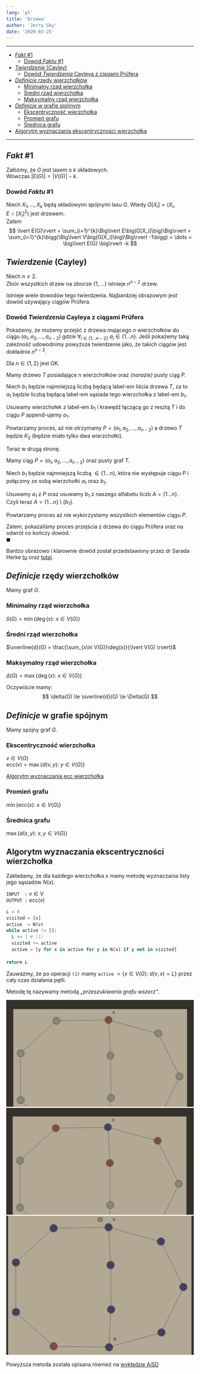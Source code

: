 ```yaml
---
lang: 'pl'
title: 'Drzewa'
author: 'Jerry Sky'
date: '2020-03-25'
---
```


---

- [$Fakt$ #1](#fakt-1)
    - [Dowód $Faktu$ #1](#dowód-faktu-1)
- [$Twierdzenie$ (Cayley)](#twierdzenie-cayley)
    - [Dowód $Twierdzenia$ Cayleya z ciągami Prüfera](#dowód-twierdzenia-cayleya-z-ciągami-prüfera)
- [$Definicje$ rzędy wierzchołków](#definicje-rzędy-wierzchołków)
    - [Minimalny rząd wierzchołka](#minimalny-rząd-wierzchołka)
    - [Średni rząd wierzchołka](#średni-rząd-wierzchołka)
    - [Maksymalny rząd wierzchołka](#maksymalny-rząd-wierzchołka)
- [$Definicje$ w grafie spójnym](#definicje-w-grafie-spójnym)
    - [Ekscentryczność wierzchołka](#ekscentryczność-wierzchołka)
    - [Promień grafu](#promień-grafu)
    - [Średnica grafu](#średnica-grafu)
- [Algorytm wyznaczania ekscentryczności wierzchołka](#algorytm-wyznaczania-ekscentryczności-wierzchołka)

---

## $Fakt$ #1

Załóżmy, że $G$ jest lasem o $k$ składowych.\
Wówczas $\lvert E(G)\rvert = \lvert V(G)\rvert - k$.

### Dowód $Faktu$ #1

Niech $X_1,\dots,X_k$ będą składowymi spójnymi lasu $G$. Wtedy $G[X_i] = (X_i, E~\cap~[X_i]^2)$ jest drzewem.\
Zatem
$$
\lvert E(G)\rvert = \sum_{i=1}^{k}\Big\lvert E\big(G[X_i]\big)\Big\rvert = \sum_{i=1}^{k}\bigg(\Big\lvert V\big(G[X_i]\big)\Big\rvert -1\bigg) = \dots = \big\lvert E(G) \big\rvert -k
$$

## $Twierdzenie$ (Cayley)

Niech $n \ge 2$.\
Zbiór wszystkich drzew na zbiorze $\{1,\dots\}$ istnieje $n^{n-2}$ drzew.

Istnieje wiele dowodów tego twierdzenia. Najbardziej obrazowym jest dowód używający ciągów Prüfera.

### Dowód $Twierdzenia$ Cayleya z ciągami Prüfera
Pokażemy, że możemy przejść z drzewa mającego $n$ wierzchołków do ciągu $(a_1,a_2,\dots,a_{n-2})$ gdzie $\forall_{i\in\{1\dots n-2\}}~a_i \in \{1\dots n\}$. Jeśli pokażemy taką zależność udowodnimy powyższe twierdzenie jako, że takich ciągów jest dokładnie $n^{n-2}$.

Dla $n\in \{1,2\}$ jest OK.

Mamy drzewo $T$ posiadające $n$ wierzchołków oraz *(narazie)* pusty ciąg $P$.

Niech $b_1$ będzie najmniejszą liczbą będącą label-em liścia drzewa $T$, za to $a_1$ będzie liczbą będącą label-em sąsiada tego wierzchołka z label-em $b_1$.

Usuwamy wierzchołek z label-em $b_1$ i krawędź łączącą go z resztą $T$ i do ciągu $P$ append-ujemy $a_1$.

Powtarzamy proces, aż nie otrzymamy $P = (a_1,a_2,\dots,a_{n-2})$ a drzewo $T$ będzie $K_2$ (będzie miało tylko dwa wierzchołki).

Teraz w drugą stronę.

Mamy ciąg $P = (a_1,a_2,\dots,a_{n-2})$ oraz pusty graf $T$.

Niech $b_1$ będzie najmniejszą liczbą $\in \{1\dots n\}$, która nie występuje ciągu $P$ i połączmy ze sobą wierzchołki $a_1$ oraz $b_1$.

Usuwamy $a_1$ z $P$ oraz usuwamy $b_1$ z naszego alfabetu liczb $A=\{1\dots n\}$.\
Czyli teraz $A = \{1\dots n\} \setminus \{b_1\}$.

Powtarzamy proces aż nie wykorzystamy wszystkich elementów ciągu $P$.

Zatem, pokazaliśmy proces przejścia z drzewa do ciągu Prüfera oraz na odwrót co kończy dowód.\
$\blacksquare$

Bardzo obrazowo i klarownie dowód został przedstawiony przez dr Sarada Herke [tu](https://www.youtube.com/watch?v=Ve447EOW8ww) oraz [tutaj](https://www.youtube.com/watch?v=utfW-xsDp3Y).

## $Definicje$ rzędy wierzchołków

Mamy graf $G$.

### Minimalny rząd wierzchołka
$\delta(G) = \min\{\deg(x):~x \in V(G)\}$
### Średni rząd wierzchołka
$\overline{d}(G) = \frac{\sum_{x\in V(G)}\deg(x)}{\lvert V(G) \rvert}$
### Maksymalny rząd wierzchołka
$\Delta(G) = \max\{\deg(x):~x\in V(G)\}$

Oczywiście mamy:
$$
\delta(G) \le \overline{d}(G) \le \Delta(G)
$$

## $Definicje$ w grafie spójnym

Mamy spójny graf $G$.

### Ekscentryczność wierzchołka

$v\in V(G)$\
$\mathrm{ecc}(v) = \max\big\{d(v,y):~y \in V(G)\big\}$

[Algorytm wyznaczania $\mathrm{ecc}$ wierzchołka](#algorytm-wyznaczania-ekscentryczno%c5%9bci-wierzcho%c5%82ka)

### Promień grafu

$\min\big\{\mathrm{ecc}(x):~x \in V(G)\big\}$

### Średnica grafu

$\max\big\{d(x,y):~x,y \in V(G)\big\}$

## Algorytm wyznaczania ekscentryczności wierzchołka

Zakładamy, że dla każdego wierzchołka $x$ mamy metodę wyznaczania listy jego sąsiadów $N(x)$.

`INPUT  :` $v \in V$\
`OUTPUT :` $\mathrm{ecc}(v)$

```python
L = 0
visited = [v]
active  = N(v)
while active != []:
  L += 1 # (1)
  visited += active
  active = [y for x in active for y in N(x) if y not in visited]

return L
```
Zauważmy, że po operacji `(1)` mamy `active` $=\{x \in V(G):~d(v,x) = L\}$ przez cały czas działania pętli.

Metodę tę nazywamy metodą *„przeszukiwania grafu wszerz”*.

![ecc-1](ecc-1.png)
![ecc-2](ecc-2.png)
![ecc-3](ecc-3.png)

Powyższa metoda została opisana również na [wykładzie AiSD](../../../../4th-semester/aisd/wyk/2020-05-18/breadth-first-search.md)
